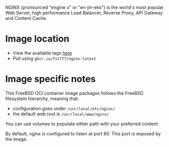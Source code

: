 NGINX (pronounced "engine x" or "en-jin-eks") is the world's most popular Web
Server, high performance Load Balancer, Reverse Proxy, API Gateway and Content
Cache.

# Image location
- View the available tags [here](https://github.com/FST777/FreeBSD-OCI-images/pkgs/container/nginx)
- Pull using `ghcr.io/fst777/nginx:latest`

# Image specific notes
This FreeBSD OCI container image packages follows the FreeBSD filesystem
hierarchy, meaning that:
- configuration goes under `/usr/local/etc/nginx/`
- the default web root is `/usr/local/www/nginx/`

You can use volumes to populate either path with your preferred content.

By default, nginx is configured to listen at port 80. This port is exposed by
the image.
